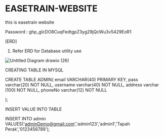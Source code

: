 # EASETRAIN-WEBSITE
this is easetrain website

Password : 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

[ERD]

1. Refer ERD for Database utility use



![Untitled Diagram drawio (26)](https://github.com/Hazrulidham28/EASETRAIN-WEBSITE/assets/96154175/39dca8df-4e34-4473-a44c-c7cc34800001)

CREATING TABLE IN MYSQL

CREATE TABLE ADMIN(
email VARCHAR(40) PRIMARY KEY,
pass varchar(20) NOT NULL,
username varchar(40) NOT NULL,
address varchar (100) NOT NULL,
phoneNo varchar(12) NOT NULL

);

INSERT VALUE INTO TABLE

INSERT INTO admin VALUES('adminDemo@gmail.com','admin123','admin1','Tapah Perak','0123456789');
